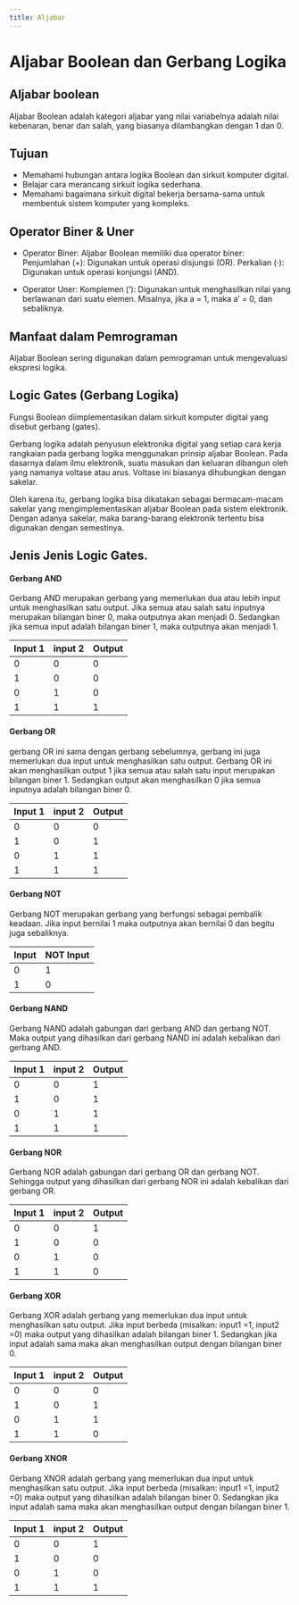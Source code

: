 ```yaml
---
title: Aljabar
---
```


# Aljabar Boolean dan Gerbang Logika
## Aljabar boolean
Aljabar Boolean adalah kategori aljabar yang nilai variabelnya adalah nilai kebenaran, benar dan salah, yang biasanya dilambangkan dengan 1 dan 0.
## Tujuan
- Memahami hubungan antara logika Boolean dan sirkuit komputer digital.
- Belajar cara merancang sirkuit logika sederhana.
- Memahami bagaimana sirkuit digital bekerja bersama-sama untuk membentuk sistem komputer yang kompleks.
## Operator Biner & Uner
- Operator Biner:
Aljabar Boolean memiliki dua operator biner:
Penjumlahan (+): Digunakan untuk operasi disjungsi (OR).
Perkalian (⋅): Digunakan untuk operasi konjungsi (AND).

- Operator Uner:
Komplemen (’): Digunakan untuk menghasilkan nilai yang berlawanan dari suatu elemen. Misalnya, jika a = 1, maka a’ = 0, dan sebaliknya.


## Manfaat dalam Pemrograman
Aljabar Boolean sering digunakan dalam pemrograman untuk mengevaluasi ekspresi logika.


## Logic Gates (Gerbang Logika)
Fungsi Boolean diimplementasikan dalam sirkuit komputer digital yang disebut gerbang (gates). 

Gerbang logika adalah penyusun elektronika digital yang setiap cara kerja rangkaian pada gerbang logika menggunakan prinsip aljabar Boolean. Pada dasarnya dalam ilmu elektronik, suatu masukan dan keluaran dibangun oleh yang namanya voltase atau arus. Voltase ini biasanya dihubungkan dengan sakelar.

Oleh karena itu, gerbang logika bisa dikatakan sebagai bermacam-macam sakelar yang mengimplementasikan aljabar Boolean pada sistem elektronik. Dengan adanya sakelar, maka barang-barang elektronik tertentu bisa digunakan dengan semestinya. 


## Jenis Jenis Logic Gates.
#### Gerbang AND
Gerbang AND merupakan gerbang yang memerlukan dua atau lebih input untuk menghasilkan satu output. Jika semua atau salah satu inputnya merupakan bilangan biner 0, maka outputnya akan menjadi 0. Sedangkan jika semua input adalah bilangan biner 1, maka outputnya akan menjadi 1.



| Input 1 | input 2 | Output |
| -------- | -------- | -------- |
|  0  |  0  |  0  |
|  1  |  0  |  0  |
|  0  |  1  |  0  |
|  1  |  1  |  1  |


#### Gerbang OR
gerbang OR ini sama dengan gerbang sebelumnya, gerbang ini juga memerlukan dua input untuk menghasilkan satu output. Gerbang OR ini akan menghasilkan output 1 jika semua atau salah satu input merupakan bilangan biner 1. Sedangkan output akan menghasilkan 0 jika semua inputnya adalah bilangan biner 0.

| Input 1 | input 2 | Output |
| -------- | -------- | -------- |
|  0  |  0  |  0  |
|  1  |  0  |  1  |
|  0  |  1  |  1  |
|  1  |  1  |  1  |

#### Gerbang NOT
Gerbang NOT merupakan gerbang yang berfungsi sebagai pembalik keadaan. Jika input bernilai 1 maka outputnya akan bernilai 0 dan begitu juga sebaliknya.



| Input | NOT Input |
| -------- | -------- |
|  0  |  1  |
|  1  |  0  |

#### Gerbang NAND
Gerbang NAND adalah gabungan dari gerbang AND dan gerbang NOT. Maka output yang dihasilkan dari gerbang NAND ini adalah kebalikan dari gerbang AND.

| Input 1 | input 2 | Output |
| -------- | -------- | -------- |
|  0  |  0  |  1  |
|  1  |  0  |  1  |
|  0  |  1  |  1  |
|  1  |  1  |  1  |

#### Gerbang NOR
Gerbang NOR adalah gabungan dari gerbang OR dan gerbang NOT. Sehingga output yang dihasilkan dari gerbang NOR ini adalah kebalikan dari gerbang OR.

| Input 1 | input 2 | Output |
| -------- | -------- | -------- |
|  0  |  0  |  1  |
|  1  |  0  |  0  |
|  0  |  1  |  0  |
|  1  |  1  |  0  |

#### Gerbang XOR 
Gerbang XOR adalah gerbang yang memerlukan dua input untuk menghasilkan satu output. Jika input berbeda (misalkan: input1 =1, input2 =0) maka output yang dihasilkan adalah bilangan biner 1. Sedangkan jika input adalah sama maka akan menghasilkan output dengan bilangan biner 0.

| Input 1 | input 2 | Output |
| -------- | -------- | -------- |
|  0  |  0  |  0  |
|  1  |  0  |  1  |
|  0  |  1  |  1  |
|  1  |  1  |  0  |

#### Gerbang XNOR
Gerbang XNOR adalah gerbang yang memerlukan dua input untuk menghasilkan satu output. Jika input berbeda (misalkan: input1 =1, input2 =0) maka output yang dihasilkan adalah bilangan biner 0. Sedangkan jika input adalah sama maka akan menghasilkan output dengan bilangan biner 1.

| Input 1 | input 2 | Output |
| -------- | -------- | -------- |
|  0  |  0  |  1  |
|  1  |  0  |  0  |
|  0  |  1  |  0  |
|  1  |  1  |  1  |